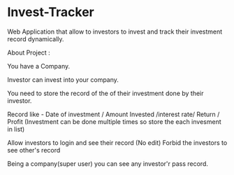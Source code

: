 # Invest-Tracker

Web Application that allow to investors to invest and track their investment record dynamically. 




About Project :


You have a Company. 
 
Investor can invest into your company.

You need to store the record of the of their investment done by their investor.

Record like - Date of investment / Amount Invested /interest rate/ Return / Profit
(Investment can be done multiple times so store the each invesment in list)

Allow investors to login and see their record (No edit)
Forbid the investors to see other's record

Being a company(super user) you can see any investor'r pass record.

